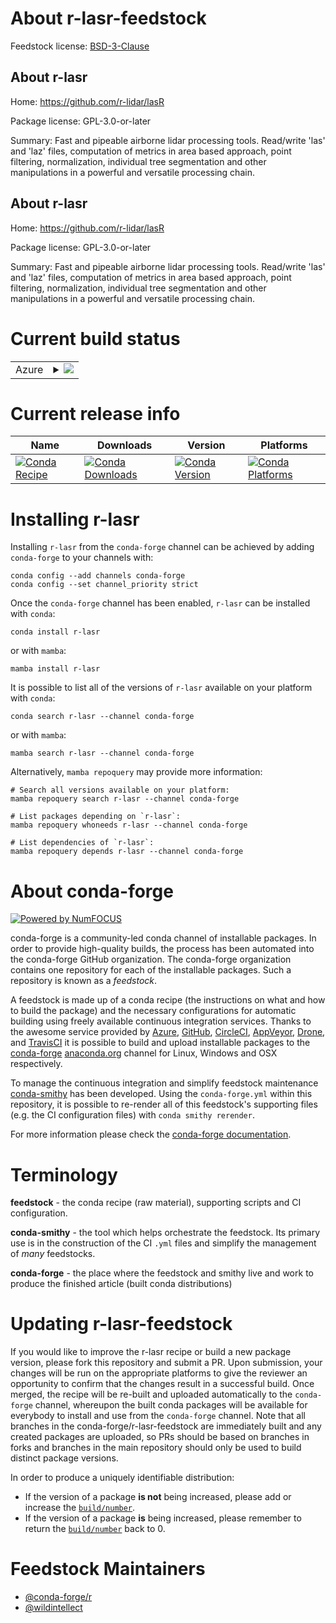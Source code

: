 About r-lasr-feedstock
======================

Feedstock license: [BSD-3-Clause](https://github.com/conda-forge/r-lasr-feedstock/blob/main/LICENSE.txt)


About r-lasr
------------

Home: https://github.com/r-lidar/lasR

Package license: GPL-3.0-or-later

Summary: Fast and pipeable airborne lidar processing tools. Read/write 'las' and 'laz' files, computation of metrics in area based approach, point filtering, normalization, individual tree segmentation and other manipulations in a powerful and versatile processing chain.

About r-lasr
------------

Home: https://github.com/r-lidar/lasR

Package license: GPL-3.0-or-later

Summary: Fast and pipeable airborne lidar processing tools. Read/write 'las' and 'laz' files, computation of metrics in area based approach, point filtering, normalization, individual tree segmentation and other manipulations in a powerful and versatile processing chain.

Current build status
====================


<table>
    
  <tr>
    <td>Azure</td>
    <td>
      <details>
        <summary>
          <a href="https://dev.azure.com/conda-forge/feedstock-builds/_build/latest?definitionId=25506&branchName=main">
            <img src="https://dev.azure.com/conda-forge/feedstock-builds/_apis/build/status/r-lasr-feedstock?branchName=main">
          </a>
        </summary>
        <table>
          <thead><tr><th>Variant</th><th>Status</th></tr></thead>
          <tbody><tr>
              <td>linux_64_r_base4.3</td>
              <td>
                <a href="https://dev.azure.com/conda-forge/feedstock-builds/_build/latest?definitionId=25506&branchName=main">
                  <img src="https://dev.azure.com/conda-forge/feedstock-builds/_apis/build/status/r-lasr-feedstock?branchName=main&jobName=linux&configuration=linux%20linux_64_r_base4.3" alt="variant">
                </a>
              </td>
            </tr><tr>
              <td>linux_64_r_base4.4</td>
              <td>
                <a href="https://dev.azure.com/conda-forge/feedstock-builds/_build/latest?definitionId=25506&branchName=main">
                  <img src="https://dev.azure.com/conda-forge/feedstock-builds/_apis/build/status/r-lasr-feedstock?branchName=main&jobName=linux&configuration=linux%20linux_64_r_base4.4" alt="variant">
                </a>
              </td>
            </tr><tr>
              <td>osx_64_r_base4.3</td>
              <td>
                <a href="https://dev.azure.com/conda-forge/feedstock-builds/_build/latest?definitionId=25506&branchName=main">
                  <img src="https://dev.azure.com/conda-forge/feedstock-builds/_apis/build/status/r-lasr-feedstock?branchName=main&jobName=osx&configuration=osx%20osx_64_r_base4.3" alt="variant">
                </a>
              </td>
            </tr><tr>
              <td>osx_64_r_base4.4</td>
              <td>
                <a href="https://dev.azure.com/conda-forge/feedstock-builds/_build/latest?definitionId=25506&branchName=main">
                  <img src="https://dev.azure.com/conda-forge/feedstock-builds/_apis/build/status/r-lasr-feedstock?branchName=main&jobName=osx&configuration=osx%20osx_64_r_base4.4" alt="variant">
                </a>
              </td>
            </tr>
          </tbody>
        </table>
      </details>
    </td>
  </tr>
</table>

Current release info
====================

| Name | Downloads | Version | Platforms |
| --- | --- | --- | --- |
| [![Conda Recipe](https://img.shields.io/badge/recipe-r--lasr-green.svg)](https://anaconda.org/conda-forge/r-lasr) | [![Conda Downloads](https://img.shields.io/conda/dn/conda-forge/r-lasr.svg)](https://anaconda.org/conda-forge/r-lasr) | [![Conda Version](https://img.shields.io/conda/vn/conda-forge/r-lasr.svg)](https://anaconda.org/conda-forge/r-lasr) | [![Conda Platforms](https://img.shields.io/conda/pn/conda-forge/r-lasr.svg)](https://anaconda.org/conda-forge/r-lasr) |

Installing r-lasr
=================

Installing `r-lasr` from the `conda-forge` channel can be achieved by adding `conda-forge` to your channels with:

```
conda config --add channels conda-forge
conda config --set channel_priority strict
```

Once the `conda-forge` channel has been enabled, `r-lasr` can be installed with `conda`:

```
conda install r-lasr
```

or with `mamba`:

```
mamba install r-lasr
```

It is possible to list all of the versions of `r-lasr` available on your platform with `conda`:

```
conda search r-lasr --channel conda-forge
```

or with `mamba`:

```
mamba search r-lasr --channel conda-forge
```

Alternatively, `mamba repoquery` may provide more information:

```
# Search all versions available on your platform:
mamba repoquery search r-lasr --channel conda-forge

# List packages depending on `r-lasr`:
mamba repoquery whoneeds r-lasr --channel conda-forge

# List dependencies of `r-lasr`:
mamba repoquery depends r-lasr --channel conda-forge
```


About conda-forge
=================

[![Powered by
NumFOCUS](https://img.shields.io/badge/powered%20by-NumFOCUS-orange.svg?style=flat&colorA=E1523D&colorB=007D8A)](https://numfocus.org)

conda-forge is a community-led conda channel of installable packages.
In order to provide high-quality builds, the process has been automated into the
conda-forge GitHub organization. The conda-forge organization contains one repository
for each of the installable packages. Such a repository is known as a *feedstock*.

A feedstock is made up of a conda recipe (the instructions on what and how to build
the package) and the necessary configurations for automatic building using freely
available continuous integration services. Thanks to the awesome service provided by
[Azure](https://azure.microsoft.com/en-us/services/devops/), [GitHub](https://github.com/),
[CircleCI](https://circleci.com/), [AppVeyor](https://www.appveyor.com/),
[Drone](https://cloud.drone.io/welcome), and [TravisCI](https://travis-ci.com/)
it is possible to build and upload installable packages to the
[conda-forge](https://anaconda.org/conda-forge) [anaconda.org](https://anaconda.org/)
channel for Linux, Windows and OSX respectively.

To manage the continuous integration and simplify feedstock maintenance
[conda-smithy](https://github.com/conda-forge/conda-smithy) has been developed.
Using the ``conda-forge.yml`` within this repository, it is possible to re-render all of
this feedstock's supporting files (e.g. the CI configuration files) with ``conda smithy rerender``.

For more information please check the [conda-forge documentation](https://conda-forge.org/docs/).

Terminology
===========

**feedstock** - the conda recipe (raw material), supporting scripts and CI configuration.

**conda-smithy** - the tool which helps orchestrate the feedstock.
                   Its primary use is in the construction of the CI ``.yml`` files
                   and simplify the management of *many* feedstocks.

**conda-forge** - the place where the feedstock and smithy live and work to
                  produce the finished article (built conda distributions)


Updating r-lasr-feedstock
=========================

If you would like to improve the r-lasr recipe or build a new
package version, please fork this repository and submit a PR. Upon submission,
your changes will be run on the appropriate platforms to give the reviewer an
opportunity to confirm that the changes result in a successful build. Once
merged, the recipe will be re-built and uploaded automatically to the
`conda-forge` channel, whereupon the built conda packages will be available for
everybody to install and use from the `conda-forge` channel.
Note that all branches in the conda-forge/r-lasr-feedstock are
immediately built and any created packages are uploaded, so PRs should be based
on branches in forks and branches in the main repository should only be used to
build distinct package versions.

In order to produce a uniquely identifiable distribution:
 * If the version of a package **is not** being increased, please add or increase
   the [``build/number``](https://docs.conda.io/projects/conda-build/en/latest/resources/define-metadata.html#build-number-and-string).
 * If the version of a package **is** being increased, please remember to return
   the [``build/number``](https://docs.conda.io/projects/conda-build/en/latest/resources/define-metadata.html#build-number-and-string)
   back to 0.

Feedstock Maintainers
=====================

* [@conda-forge/r](https://github.com/orgs/conda-forge/teams/r/)
* [@wildintellect](https://github.com/wildintellect/)


<!-- dummy commit to enable rerendering -->

